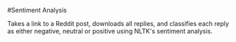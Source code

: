 #Sentiment Analysis

Takes a link to a Reddit post, downloads all replies, and classifies each reply as either negative, neutral or positive
using NLTK's sentiment analysis.

